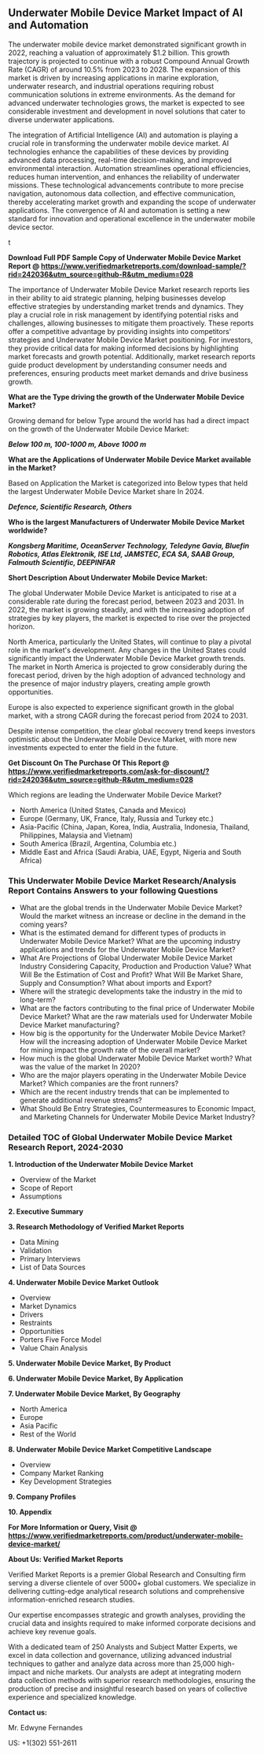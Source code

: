 <h2>Underwater Mobile Device Market Impact of AI and Automation</h2><p>The underwater mobile device market demonstrated significant growth in 2022, reaching a valuation of approximately $1.2 billion. This growth trajectory is projected to continue with a robust Compound Annual Growth Rate (CAGR) of around 10.5% from 2023 to 2028. The expansion of this market is driven by increasing applications in marine exploration, underwater research, and industrial operations requiring robust communication solutions in extreme environments. As the demand for advanced underwater technologies grows, the market is expected to see considerable investment and development in novel solutions that cater to diverse underwater applications.</p><p>The integration of Artificial Intelligence (AI) and automation is playing a crucial role in transforming the underwater mobile device market. AI technologies enhance the capabilities of these devices by providing advanced data processing, real-time decision-making, and improved environmental interaction. Automation streamlines operational efficiencies, reduces human intervention, and enhances the reliability of underwater missions. These technological advancements contribute to more precise navigation, autonomous data collection, and effective communication, thereby accelerating market growth and expanding the scope of underwater applications. The convergence of AI and automation is setting a new standard for innovation and operational excellence in the underwater mobile device sector.</p>t</p><p id="" class=""><strong>Download Full PDF Sample Copy of Underwater Mobile Device Market Report @ <a href="https://www.verifiedmarketreports.com/download-sample/?rid=242036&utm_source=github-R&utm_medium=028" target="_blank">https://www.verifiedmarketreports.com/download-sample/?rid=242036&utm_source=github-R&utm_medium=028</a></strong></p><p>The importance of&nbsp;Underwater Mobile Device Market research reports lies in their ability to aid strategic planning, helping businesses develop effective strategies by understanding market trends and dynamics. They play a crucial role in risk management by identifying potential risks and challenges, allowing businesses to mitigate them proactively. These reports offer a competitive advantage by providing insights into competitors' strategies and Underwater Mobile Device Market positioning. For investors, they provide critical data for making informed decisions by highlighting market forecasts and growth potential. Additionally, market research reports guide product development by understanding consumer needs and preferences, ensuring products meet market demands and drive business growth.</p><p><strong>What are the&nbsp;Type driving the growth of the Underwater Mobile Device Market?</strong></p><p id="" class="">Growing demand for below Type around the world has had a direct impact on the growth of the Underwater Mobile Device Market:</p><em><strong>Below 100 m, 100-1000 m, Above 1000 m</strong></em></p><strong>What are the&nbsp;Applications&nbsp;of Underwater Mobile Device Market available in the Market?</strong></p><p id="" class="">Based on Application the Market is categorized into Below types that held the largest Underwater Mobile Device Market share In 2024.</p><em><strong>Defence, Scientific Research, Others</strong></em></p><strong>Who is the largest Manufacturers of Underwater Mobile Device Market worldwide?</strong></p><p><em><strong>Kongsberg Maritime, OceanServer Technology, Teledyne Gavia, Bluefin Robotics, Atlas Elektronik, ISE Ltd, JAMSTEC, ECA SA, SAAB Group, Falmouth Scientific, DEEPINFAR</strong></em></p><p id="" class=""><strong>Short Description About Underwater Mobile Device Market:</strong></p><p>The global Underwater Mobile Device Market is anticipated to rise at a considerable rate during the forecast period, between 2023 and 2031. In 2022, the market is growing steadily, and with the increasing adoption of strategies by key players, the market is expected to rise over the projected horizon.</p><p>North America, particularly the United States, will continue to play a pivotal role in the market's development. Any changes in the United States could significantly impact the Underwater Mobile Device Market growth trends. The market in North America is projected to grow considerably during the forecast period, driven by the high adoption of advanced technology and the presence of major industry players, creating ample growth opportunities.</p><p>Europe is also expected to experience significant growth in the global market, with a strong CAGR during the forecast period from 2024 to 2031.</p><p>Despite intense competition, the clear global recovery trend keeps investors optimistic about the Underwater Mobile Device Market, with more new investments expected to enter the field in the future.</p><p id="" class=""><strong>Get Discount On The Purchase Of This Report @ <a href="https://www.verifiedmarketreports.com/ask-for-discount/?rid=242036&utm_source=github-R&utm_medium=028" target="_blank">https://www.verifiedmarketreports.com/ask-for-discount/?rid=242036&utm_source=github-R&utm_medium=028</a></strong></p>Which regions are leading the Underwater Mobile Device Market?</p><ul><li>North America (United States, Canada and Mexico)</li><li>Europe (Germany, UK, France, Italy, Russia and Turkey etc.)</li><li>Asia-Pacific (China, Japan, Korea, India, Australia, Indonesia, Thailand, Philippines, Malaysia and Vietnam)</li><li>South America (Brazil, Argentina, Columbia etc.)</li><li>Middle East and Africa (Saudi Arabia, UAE, Egypt, Nigeria and South Africa)</li></ul><h3 id="" class="">This Underwater Mobile Device Market Research/Analysis Report Contains Answers to your following Questions</h3><ul><li>What are the global trends in the Underwater Mobile Device Market? Would the market witness an increase or decline in the demand in the coming years?</li><li>What is the estimated demand for different types of products in Underwater Mobile Device Market? What are the upcoming industry applications and trends for the Underwater Mobile Device Market?</li><li>What Are Projections of Global Underwater Mobile Device Market Industry Considering Capacity, Production and Production Value? What Will Be the Estimation of Cost and Profit? What Will Be Market Share, Supply and Consumption? What about imports and Export?</li><li>Where will the strategic developments take the industry in the mid to long-term?</li><li>What are the factors contributing to the final price of Underwater Mobile Device Market? What are the raw materials used for Underwater Mobile Device Market manufacturing?</li><li>How big is the opportunity for the Underwater Mobile Device Market? How will the increasing adoption of Underwater Mobile Device Market for mining impact the growth rate of the overall market?</li><li>How much is the global Underwater Mobile Device Market worth? What was the value of the market In 2020?</li><li>Who are the major players operating in the Underwater Mobile Device Market? Which companies are the front runners?</li><li>Which are the recent industry trends that can be implemented to generate additional revenue streams?</li><li>What Should Be Entry Strategies, Countermeasures to Economic Impact, and Marketing Channels for Underwater Mobile Device Market Industry?</li></ul><h3 id="" class="">Detailed TOC of Global Underwater Mobile Device Market Research Report, 2024-2030</h3><p id="" class=""><strong>1. Introduction of the Underwater Mobile Device Market</strong></p><ul><li>Overview of the Market</li><li>Scope of Report</li><li>Assumptions</li></ul><p id="" class=""><strong>2. Executive Summary</strong></p><p id="" class=""><strong>3. Research Methodology of Verified Market Reports</strong></p><ul><li>Data Mining</li><li>Validation</li><li>Primary Interviews</li><li>List of Data Sources</li></ul><p id="" class=""><strong>4. Underwater Mobile Device Market Outlook</strong></p><ul><li>Overview</li><li>Market Dynamics</li><li>Drivers</li><li>Restraints</li><li>Opportunities</li><li>Porters Five Force Model</li><li>Value Chain Analysis</li></ul><p id="" class=""><strong>5. Underwater Mobile Device Market, By Product</strong></p><p id="" class=""><strong>6. Underwater Mobile Device Market, By Application</strong></p><p id="" class=""><strong>7. Underwater Mobile Device Market, By Geography</strong></p><ul><li>North America</li><li>Europe</li><li>Asia Pacific</li><li>Rest of the World</li></ul><p id="" class=""><strong>8. Underwater Mobile Device Market Competitive Landscape</strong></p><ul><li>Overview</li><li>Company Market Ranking</li><li>Key Development Strategies</li></ul><p id="" class=""><strong>9. Company Profiles</strong></p><p id="" class=""><strong>10. Appendix</strong></p><p id="" class=""><strong>For More Information or Query, Visit @ <a href="https://www.verifiedmarketreports.com/product/underwater-mobile-device-market/" target="_blank">https://www.verifiedmarketreports.com/product/underwater-mobile-device-market/</a></strong></p><p id="" class=""><strong>About Us: Verified Market Reports</strong></p><p id="" class="">Verified Market Reports is a premier Global Research and Consulting firm serving a diverse clientele of over 5000+ global customers. We specialize in delivering cutting-edge analytical research solutions and comprehensive information-enriched research studies.</p><p id="" class="">Our expertise encompasses strategic and growth analyses, providing the crucial data and insights required to make informed corporate decisions and achieve key revenue goals.</p><p id="" class="">With a dedicated team of 250 Analysts and Subject Matter Experts, we excel in data collection and governance, utilizing advanced industrial techniques to gather and analyze data across more than 25,000 high-impact and niche markets. Our analysts are adept at integrating modern data collection methods with superior research methodologies, ensuring the production of precise and insightful research based on years of collective experience and specialized knowledge.</p><p id="" class=""><strong>Contact us:</strong></p><p id="" class="">Mr. Edwyne Fernandes</p><p id="" class="">US: +1(302) 551-2611</p>